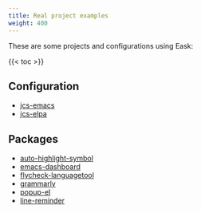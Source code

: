```yaml
---
title: Real project examples
weight: 400
---
```


These are some projects and configurations using Eask:

{{< toc >}}

## Configuration

* [jcs-emacs](https://github.com/jcs-emacs/jcs-emacs)
* [jcs-elpa](https://github.com/jcs-emacs/jcs-elpa)

## Packages

* [auto-highlight-symbol](https://github.com/elp-revive/auto-highlight-symbol)
* [emacs-dashboard](https://github.com/emacs-dashboard/emacs-dashboard)
* [flycheck-languagetool](https://github.com/emacs-languagetool/flycheck-languagetool)
* [grammarly](https://github.com/emacs-grammarly/grammarly)
* [popup-el](https://github.com/auto-complete/popup-el)
* [line-reminder](https://github.com/emacs-vs/line-reminder)
